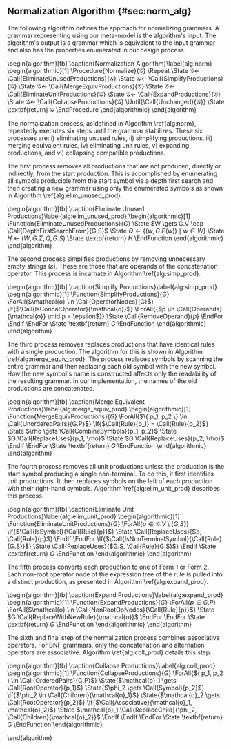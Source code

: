 ## Normalization Algorithm {#sec:norm_alg}

The following algorithm defines the approach for normalizing grammars.  A grammar representing using our meta-model is the algorithm's input. The algorithm's output is a grammar which is equivalent to the input grammar and also has the properties enumerated in our design process.

\begin{algorithm}[tb]
 \caption{Normalization Algorithm}\label{alg:norm}
 \begin{algorithmic}[1]
  \Procedure{Normalize}{$\mathcal{G}$}
   \Repeat
     \State $\mathcal{G} \gets$ \Call{EliminateUnusedProductions}{$\mathcal{G}$}
     \State $\mathcal{G} \gets$ \Call{SimplifyProductions}{$\mathcal{G}$}
     \State $\mathcal{G} \gets$ \Call{MergeEquivProductions}{$\mathcal{G}$}
     \State $\mathcal{G} \gets$ \Call{EliminateUnitProductions}{$\mathcal{G}$}
     \State $\mathcal{G} \gets$ \Call{ExpandProductions}{$\mathcal{G}$}
     \State $\mathcal{G} \gets$ \Call{CollapseProductions}{$\mathcal{G}$}
   \Until{\Call{Unchanged}{$\mathcal{G}$}}
   \State \textbf{return} $\mathcal{G}$
  \EndProcedure
 \end{algorithmic}
\end{algorithm}

The normalization process, as defined in Algorithm \ref{alg:norm}, repeatedly executes six steps until the grammar stabilizes. These six processes are: i) eliminating unused rules, ii) simplifying productions, iii) merging equivalent rules, iv) eliminating unit rules, v) expanding productions, and vi) collapsing compatible productions.

The first process removes all productions that are not produced, directly or indirectly, from the start production. This is accomplished by enumerating all symbols producible from the start symbol via a depth first search and then creating a new grammar using only the enumerated symbols as shown in Algorithm \ref{alg:elim_unused_prod}.

\begin{algorithm}[tb]
 \caption{Eliminate Unused Productions}\label{alg:elim_unused_prod}
 \begin{algorithmic}[1]
  \Function{EliminateUnusedProductions}{$G$}
    \State $W \gets G.V \cap \Call{DepthFirstSearchFrom}{G.S}$
    \State $Q \gets \{ (w, G.P(w)) \mid w \in W \}$
    \State $H \gets (W,G.\Sigma, Q, G.S)$
    \State \textbf{return} $H$
  \EndFunction
 \end{algorithmic}
\end{algorithm}

The second process simplifies productions by removing unnecessary empty strings ($\varepsilon$). These are those that are operands of the concatenation operator. This process is incarnate in Algorithm \ref{alg:simp_prod}.

\begin{algorithm}[tb]
\caption{Simplify Productions}\label{alg:simp_prod}
 \begin{algorithmic}[1]
  \Function{SimplifyProductions}{$G$}
    \ForAll{$\mathcal{o} \in \Call{OperatorNodes}{G}$}
      \If{$\Call{IsConcatOperator}{\mathcal{o}}$}
        \ForAll{\{$p \in \Call{Operands}{\mathcal{o}} \mid p = \epsilon$\}}
          \State \Call{RemoveOperand}{$p$}
        \EndFor
      \EndIf
    \EndFor
    \State \textbf{return} $G$
  \EndFunction
 \end{algorithmic}
\end{algorithm}

The third process removes replaces productions that have identical rules with a single production. The algorithm for this is shown in Algorithm \ref{alg:merge_equiv_prod}. The process replaces symbols by scanning the entire grammar and then replacing each old symbol with the new symbol. How the new symbol's name is constructed affects only the readability of the resulting grammar. In our implementation, the names of the old productions are concatenated.

\begin{algorithm}[tb]
\caption{Merge Equivalent Productions}\label{alg:merge_equiv_prod}
 \begin{algorithmic}[1]
  \Function{MergeEquivProductions}{$G$}
    \ForAll{$\{ p_1, p_2 \} \in \Call{UnorderedPairs}{G.P}$}
      \If{$\Call{Rule}{p_1} = \Call{Rule}{p_2}$}
        \State $\rho \gets \Call{CombineSymbols}{p_1, p_2}$
        \State $G.\Call{ReplaceUses}{p_1, \rho}$
        \State $G.\Call{ReplaceUses}{p_2, \rho}$
      \EndIf
    \EndFor
    \State \textbf{return} $G$
  \EndFunction
 \end{algorithmic}
\end{algorithm}

The fourth process removes all unit productions unless the production is the start symbol producing a single non-terminal. To do this, it first identifies unit productions. It then replaces symbols on the left of each production with their right-hand symbols. Algorithm \ref{alg:elim_unit_prod} describes this process.

\begin{algorithm}[tb]
\caption{Eliminate Unit Productions}\label{alg:elim_unit_prod}
 \begin{algorithmic}[1]
  \Function{EliminateUnitProductions}{$G$}
    \ForAll{$p \in \mathcal{G}.V \setminus \{ G.S \}$}
      \If{$\Call{IsSymbol}{\Call{Rule}{p}}$}
        \State \Call{ReplaceUses}{$p, \Call{Rule}{p}$}
      \EndIf
    \EndFor
    \If{$\Call{IsNonTerminalSymbol}{\Call{Rule}{G.S}}$}
      \State \Call{ReplaceUses}{$G.S, \Call{Rule}{G.S}$}
    \EndIf
    \State \textbf{return} $G$
  \EndFunction
 \end{algorithmic}
\end{algorithm}

The fifth process converts each production to one of Form 1 or Form 2. Each non-root operator node of the expression tree of the rule is pulled into a distinct production, as presented in Algorithm \ref{alg:expand_prod}.

\begin{algorithm}[tb]
\caption{Expand Productions}\label{alg:expand_prod}
 \begin{algorithmic}[1]
  \Function{ExpandProductions}{$G$}
    \ForAll{$p \in G.P$}
      \ForAll{$\mathcal{o} \in \Call{NonRootOpNodes}{\Call{Rule}{p}}$}
        \State $G.\Call{ReplaceWithNewRule}{\mathcal{o}}$
      \EndFor
    \EndFor
    \State \textbf{return} $G$
  \EndFunction
 \end{algorithmic}
\end{algorithm}

The sixth and final step of the normalization process combines associative operators. For BNF grammars, only the concatenation and alternation operators are associative. Algorithm \ref{alg:coll_prod} details this step.

\begin{algorithm}[tb]
\caption{Collapse Productions}\label{alg:coll_prod}
 \begin{algorithmic}[1]
  \Function{CollapseProductions}{$G$}
    \ForAll{$( p_1, p_2 ) \in \Call{OrderedPairs}{G.P}$}
      \State{$\mathcal{o}_1 \gets \Call{RootOperator}{p_1}$}
      \State{$\phi_2 \gets \Call{Symbol}{p_2}$}
      \If{$\phi_2 \in \Call{Children}{\mathcal{o}_1}$}
        \State{$\mathcal{o}_2 \gets \Call{RootOperator}{p_2}$}
        \If{$\Call{Associative}{\mathcal{o}_1, \mathcal{o}_2}$}
          \State $\mathcal{o}_1.\Call{ReplaceChild}{\phi_2, \Call{Children}{\mathcal{o}_2}}$
        \EndIf
      \EndIf
    \EndFor
    \State \textbf{return} $G$
  \EndFunction
 \end{algorithmic}

\end{algorithm}